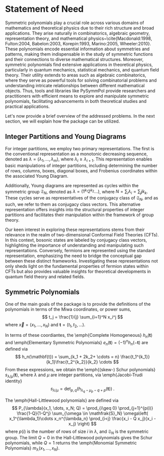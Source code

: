 # Statement of Need

Symmetric polynomials play a crucial role across various domains of
mathematics and theoretical physics due to their rich structure and
broad applications. They arise naturally in combinatorics, algebraic
geometry, representation theory, and mathematical
physics~\cite{Macdonald:1998, Fulton:2004, Babelon:2003,
  Korepin:1993, Marino:2005, Wheeler:2010}. These polynomials encode
essential information about symmetries and patterns, making them
indispensable in the study of symmetric functions and their
connections to diverse mathematical structures. Moreover, symmetric
polynomials find extensive applications in theoretical physics,
particularly in quantum mechanics, statistical mechanics, and quantum
field theory. Their utility extends to areas such as algebraic
combinatorics, where they serve as powerful tools for solving
combinatorial problems and understanding intricate relationships
between different mathematical objects. Thus, tools and libraries like
PySymmPol provide researchers and practitioners with efficient means
to explore and manipulate symmetric polynomials, facilitating
advancements in both theoretical studies and practical applications.
 
Let's now provide a brief overview of the addressed problems. In the
next section, we will explain how the package can be utilized.

## Integer Partitions and Young Diagrams

For integer partitions, we employ two primary representations. The
first is the conventional representation as a monotonic decreasing
sequence, denoted as $\lambda = (\lambda_1, \dots, \lambda_m)$, where
$\lambda_i \geq \lambda_{i+1}$. This representation enables basic
manipulations of integer partitions, including determining the number
of rows, columns, boxes, diagonal boxes, and Frobenius coordinates
within the associated Young Diagram.

Additionally, Young diagrams are represented as cycles within the
symmetric group $\mathfrak{S}_N$, denoted as $\lambda = (1^{k_1}
2^{k_2} \dots)$, where $N = \sum_i\lambda_i = \sum_j j k_k$. These
cycles serve as representatives of the conjugacy class of
$\mathfrak{S}_N$, and as such, we refer to them as conjugacy class
vectors. This alternative representation offers insights into the
structural properties of integer partitions and facilitates their
manipulation within the framework of group theory.

Our keen interest in exploring these representations stems
from their relevance in the realm of two-dimensional Conformal Field
Theories (CFTs). In this context, bosonic states are labeled by
conjugacy class vectors, highlighting the importance of
understanding and manipulating such representations. Conversely,
fermions are represented using the standard representation,
emphasizing the need to bridge the conceptual gap between these
distinct frameworks. Investigating these representations not only
sheds light on the fundamental properties of fermion states within
CFTs but also provides valuable insights for theoretical developments
in quantum field theory and related fields.

## Symmetric Polynomials

One of the main goals of the package is to provide the definitions of the 
polynomials in terms of the Miwa coordinates, or power sums, 
$$ t_j = \frac{1}{j} \sum_{i=1}^N x_i^j $$ where $\vec{x} = 
(x_1, \dots, x_N)$ and $\mathbf{t} = (t_1, t_2, \dots)$.

In terms of these coordiantes, the \emph{Complete Homogeneous} $h_n(\mathbf{t})$ 
and \emph{Elementary Symmetric Polynomials} $e_n(\mathbf{t}) = 
(-1)^n h_n(-\mathbf{t})$ are defined via 
$$ h_n(\mathbf{t}) = \sum_{k_1 + 2k_2+ \cdots = n} 
\frac{t_1^{k_1}}{k_1}\frac{t_2^{k_2}}{k_2} \cdots $$
From these expressions, we obtain the \emph{(skew-) Schur polynomials}
$s_{\lambda/\mu}(\mathbf{t})$, where 
$\lambda$ and $\mu$ are integer partitions, via \emph{Jacobi-Trudi identity}
$$ s_{\lambda/\mu} = \det_{p,q}(h_{\lambda_q - \mu_p - q + p}(\mathbf{t})) \; . $$

The \emph{Hall-Littlewood polynomials} are defined via
$$
P_{\lambda}(x_1, \dots, x_N; Q) = \prod_{i\geq 0} \prod_{j=1}^{p(i)}
\frac{1-Q}{1-Q^j} \sum_{\omega \in \mathfrak{S}_N} \omega\left(
x_1^{\lambda_1}\cdots x_n^{\lambda_n} \prod_{i<j} \frac{x_i - Q
  x_j}{x_i - x_j} \right)
$$
where $p(i)$ is the number of rows of size $i$ in $\lambda$, and
$\mathfrak{S}_N$ is the symmetric group. The limit $Q=0$ in the
Hall-Littlewood polynomials gives the Schur polynomials, while $Q=1$
returns the \emph{Monomial Symmetric Polynomials} $m_\lambda(x_1,
\dots, x_N)$. 
